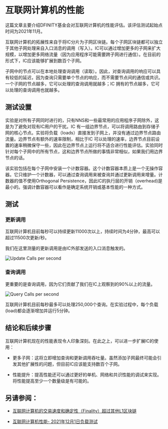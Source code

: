 # 互联网计算机的性能
这篇文章主要介绍DFINITY基金会对互联网计算机的性能评估。该评估测试起始点时间为2021年11月。  

互联网计算机的拓展性来自于将IC分片为子网区块链。每个子网区块链都可以独立于其他子网处理来自入口消息的调用（写入）。IC可以通过增加更多的子网来扩大规模，以增加更多网络流量（因为应用程序可能需要跨子网进行通信）。在目前的形式下，IC应该能够扩展到数百个子网。  

子网中的节点可以在本地处理查询调用（读取）。因此，对查询调用的响应可以具有较低的延迟，因为查询只需要单个节点的响应，而不需要节点间的通信或共识。一个子网的节点越多，它可以处理的查询调用就越多；IC 拥有的节点越多，它可以处理的查询调用也就越多。


## 测试设置
实验是对所有子网同时进行的，只有NNS和一些最常用的应用程序子网除外，这是为了避免对现有IC用户的干扰。IC 有一组边界节点，可以将调用路由到存储子网的核心节点。实验将负载（loads）直接发到子网上，并没有通过边界节点路由流量。边界节点有额外的速率限制，相比于IC 可以处理的速率，边界节点目前设置的速率稍微保守一些，因此在边界节点上运行将不适合进行性能评估。实验同时针对每个子网中的所有节点，这和边界节点所做的事情非常相似，如果我们用边界节点的话。

该实验包括在每个子网中安装一个计数容器。这个计数容器本质上是一个无操作容器。它只维护一个计数器，可以通过查询调用来被查询并通过更新调用来增量。计数器的值不使用Orthogonal Persistence，因此IC的执行层的开销（overhead)是最小的。强调计数容器可以看作是确定系统开销或基本性能的一种方式。

## 测试
### 更新调用
互联网计算机目前每秒可以持续更新11000次以上，持续时间为4分钟，最高可以超过11500次更新/秒。

我们在这里测量的更新调用是由IC外部发送的入口消息触发的。 

![Update Calls per second](https://user-images.githubusercontent.com/64115203/158593150-25593d09-4855-4206-b5cd-10de30e95751.png)

### 查询调用
更重要的是查询调用，因为它们贡献了我们在IC上观察到的90%以上的流量。  

![Query Calls per second](https://user-images.githubusercontent.com/64115203/158593248-5a77d120-6935-4e56-b815-223558bcac45.png)


互联网计算机目前每秒最多可以处理250,000个查询。在实验过程中，每个负载(load)都会逐渐增加并运行5分钟。 

## 结论和后续步骤
互联网计算机现在的性能表现令人印象深刻。在此之上，可以进一步扩展IC的使用：

* 更多子网：这将立即增加查询和更新调用吞吐量。虽然添加子网最终可能会引发其他扩展性的问题，但目前IC应该能支持数百个子网。

* 性能提升：提高性能还可以通过更好的单机、网络和共识性能的调试来实现。将性能提高至少一个数量级是有可能的。

## 另请参阅：
* [互联网计算机的交易速度和确定性（Finality）超过其他L1区块链](https://medium.com/dfinity/the-internet-computers-transaction-speed-and-finality-outpace-other-l1-blockchains-8e7d25e4b2ef)

* [互联网计算机性能- 2021年12月1日负载测试](https://forum.dfinity.org/t/internet-computer-performance-dec-1-2021-load-testing/9240)

